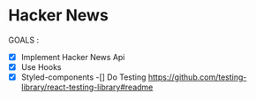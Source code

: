 # Hacker News 


GOALS :
-[x] Implement Hacker News Api
-[x] Use Hooks
-[x] Styled-components
-[] Do Testing https://github.com/testing-library/react-testing-library#readme
